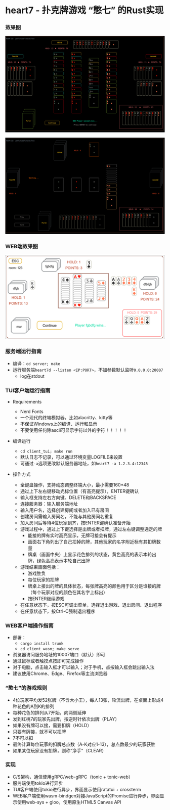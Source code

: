 # heart7 - 扑克牌游戏 “憋七” 的Rust实现
### 效果图

![result](assets/result.png)

![gaming](assets/gaming.png)

### WEB端效果图

![client_wasm](assets/client_wasm.png)

### 服务端运行指南

- 编译：`cd server; make`
- 运行服务端`heart7d --listen <IP:PORT>`，不加参数默认监听`0.0.0.0:20007`
  - log在stdout

### TUI客户端运行指南

- Requirements
  - Nerd Fonts
  - 一个现代的终端模拟器，比如alacritty、kitty等
  - 不保证Windows上的编译、运行和显示
  - 不要使用任何除ascii可显示字符以外的字符！！！！！

- 编译运行
  - `cd client_tui; make run`
  - 默认日志不记录，可以通过环境变量LOGFILE来设置
  - 可通过`-a`选项更改默认服务器地址，如`heart7 -a 1.2.3.4:12345`

- 操作方式
  - 全键盘操作，支持动态调整终端大小，最小需要160*48
  - 通过上下左右键移动光标位置（有高亮提示），ENTER键确认
  - 输入框支持左右方向键、DELETE和BACKSPACE
  - 连接服务器：输入服务端地址
  - 输入用户名，选择创建房间或者加入已有房间
  - 创建房间需输入房间名，不能与其他房间名重复
  - 加入房间后等待4位玩家到齐，按ENTER键确认准备开始
  - 游戏过程中，通过上下键选择是出牌或者扣牌，通过左右键调整选定的牌
    - 能接的牌有实时高亮显示，无牌可接会有提示
    - 画面右下角列出了自己扣掉的牌，其他玩家的名字附近标有其扣牌数量
    - 牌桌（画面中央）上显示花色排列的状态，黄色高亮的表示本轮出牌，绿色高亮表示本轮自己出牌
  - 游戏结束画面包括：
    - 游戏胜负
    - 每位玩家的扣牌
    - 牌桌上接出的牌的具体状态，每张牌高亮的颜色用于区分是谁接的牌（每个玩家对应的颜色在其名字上标出）
    - 按ENTER继续游戏
  - 在任意状态下，按ESC可调出菜单，选择退出游戏、退出房间、退出程序
  - 在任意状态下，按Ctrl-C强制退出程序

### WEB客户端操作指南

- 部署：
  - `cargo install trunk`
  - `cd client_wasm; make serve`
- 浏览器访问服务地址的10007端口（默认）即可
- 通过鼠标或者触摸点按即可完成操作
- 对于电脑，点击输入框才可以输入；对于手机，点按输入框会跳出输入法
- 建议使用Chrome、Edge、Firefox等主流浏览器

### “憋七”的游戏规则

- 4位玩家平均发52张牌（不含大小王），每人13张，轮流出牌，在桌面上形成4种花色的A到K的排列
- 每种花色的排列从7开始，向两侧延伸
- 发到红桃7的玩家先出牌，按逆时针依次出牌（PLAY）
- 如果没有牌可以接，需要扣牌（HOLD）
- 只要有牌接，就不可以扣牌
- 7不可以扣
- 最终计算每位玩家的扣牌总点数（A-K对应1-13），总点数最少的玩家获胜
- 如果某位玩家没有扣牌，则称“净手”（CLEAR）

### 实现

- C/S架构，通信使用gRPC/web-gRPC（tonic + tonic-web）
- 服务端使用tokio进行异步
- TUI客户端使用tokio进行异步，界面显示使用ratatui + crossterm
- WEB客户端使用wasm-bindgen对接JavaScript的Promise进行异步，界面显示使用web-sys + gloo，使用原生HTML5 Canvas API
